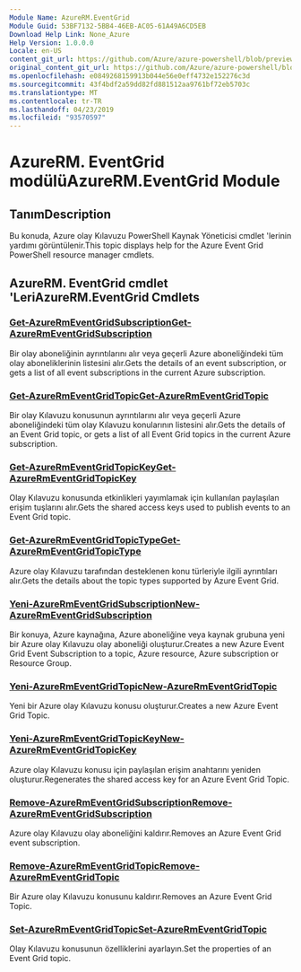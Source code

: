 ```yaml
---
Module Name: AzureRM.EventGrid
Module Guid: 53BF7132-5BB4-46EB-AC05-61A49A6CD5EB
Download Help Link: None_Azure
Help Version: 1.0.0.0
Locale: en-US
content_git_url: https://github.com/Azure/azure-powershell/blob/preview/src/ResourceManager/EventGrid/Commands.EventGrid/help/AzureRM.EventGrid.md
original_content_git_url: https://github.com/Azure/azure-powershell/blob/preview/src/ResourceManager/EventGrid/Commands.EventGrid/help/AzureRM.EventGrid.md
ms.openlocfilehash: e0849268159913b044e56e0eff4732e152276c3d
ms.sourcegitcommit: 43f4bdf2a59dd82fd881512aa9761bf72eb5703c
ms.translationtype: MT
ms.contentlocale: tr-TR
ms.lasthandoff: 04/23/2019
ms.locfileid: "93570597"
---
```

# <span data-ttu-id="6c828-101">AzureRM. EventGrid modülü</span><span class="sxs-lookup"><span data-stu-id="6c828-101">AzureRM.EventGrid Module</span></span>
## <span data-ttu-id="6c828-102">Tanım</span><span class="sxs-lookup"><span data-stu-id="6c828-102">Description</span></span>
<span data-ttu-id="6c828-103">Bu konuda, Azure olay Kılavuzu PowerShell Kaynak Yöneticisi cmdlet 'lerinin yardımı görüntülenir.</span><span class="sxs-lookup"><span data-stu-id="6c828-103">This topic displays help for the Azure Event Grid PowerShell resource manager cmdlets.</span></span>

## <span data-ttu-id="6c828-104">AzureRM. EventGrid cmdlet 'Leri</span><span class="sxs-lookup"><span data-stu-id="6c828-104">AzureRM.EventGrid Cmdlets</span></span>
### [<span data-ttu-id="6c828-105">Get-AzureRmEventGridSubscription</span><span class="sxs-lookup"><span data-stu-id="6c828-105">Get-AzureRmEventGridSubscription</span></span>](Get-AzureRmEventGridSubscription.md)
<span data-ttu-id="6c828-106">Bir olay aboneliğinin ayrıntılarını alır veya geçerli Azure aboneliğindeki tüm olay aboneliklerinin listesini alır.</span><span class="sxs-lookup"><span data-stu-id="6c828-106">Gets the details of an event subscription, or gets a list of all event subscriptions in the current Azure subscription.</span></span>

### [<span data-ttu-id="6c828-107">Get-AzureRmEventGridTopic</span><span class="sxs-lookup"><span data-stu-id="6c828-107">Get-AzureRmEventGridTopic</span></span>](Get-AzureRmEventGridTopic.md)
<span data-ttu-id="6c828-108">Bir olay Kılavuzu konusunun ayrıntılarını alır veya geçerli Azure aboneliğindeki tüm olay Kılavuzu konularının listesini alır.</span><span class="sxs-lookup"><span data-stu-id="6c828-108">Gets the details of an Event Grid topic, or gets a list of all Event Grid topics in the current Azure subscription.</span></span>

### [<span data-ttu-id="6c828-109">Get-AzureRmEventGridTopicKey</span><span class="sxs-lookup"><span data-stu-id="6c828-109">Get-AzureRmEventGridTopicKey</span></span>](Get-AzureRmEventGridTopicKey.md)
<span data-ttu-id="6c828-110">Olay Kılavuzu konusunda etkinlikleri yayımlamak için kullanılan paylaşılan erişim tuşlarını alır.</span><span class="sxs-lookup"><span data-stu-id="6c828-110">Gets the shared access keys used to publish events to an Event Grid topic.</span></span>

### [<span data-ttu-id="6c828-111">Get-AzureRmEventGridTopicType</span><span class="sxs-lookup"><span data-stu-id="6c828-111">Get-AzureRmEventGridTopicType</span></span>](Get-AzureRmEventGridTopicType.md)
<span data-ttu-id="6c828-112">Azure olay Kılavuzu tarafından desteklenen konu türleriyle ilgili ayrıntıları alır.</span><span class="sxs-lookup"><span data-stu-id="6c828-112">Gets the details about the topic types supported by Azure Event Grid.</span></span>

### [<span data-ttu-id="6c828-113">Yeni-AzureRmEventGridSubscription</span><span class="sxs-lookup"><span data-stu-id="6c828-113">New-AzureRmEventGridSubscription</span></span>](New-AzureRmEventGridSubscription.md)
<span data-ttu-id="6c828-114">Bir konuya, Azure kaynağına, Azure aboneliğine veya kaynak grubuna yeni bir Azure olay Kılavuzu olay aboneliği oluşturur.</span><span class="sxs-lookup"><span data-stu-id="6c828-114">Creates a new Azure Event Grid Event Subscription to a topic, Azure resource, Azure subscription or Resource Group.</span></span>

### [<span data-ttu-id="6c828-115">Yeni-AzureRmEventGridTopic</span><span class="sxs-lookup"><span data-stu-id="6c828-115">New-AzureRmEventGridTopic</span></span>](New-AzureRmEventGridTopic.md)
<span data-ttu-id="6c828-116">Yeni bir Azure olay Kılavuzu konusu oluşturur.</span><span class="sxs-lookup"><span data-stu-id="6c828-116">Creates a new Azure Event Grid Topic.</span></span>

### [<span data-ttu-id="6c828-117">Yeni-AzureRmEventGridTopicKey</span><span class="sxs-lookup"><span data-stu-id="6c828-117">New-AzureRmEventGridTopicKey</span></span>](New-AzureRmEventGridTopicKey.md)
<span data-ttu-id="6c828-118">Azure olay Kılavuzu konusu için paylaşılan erişim anahtarını yeniden oluşturur.</span><span class="sxs-lookup"><span data-stu-id="6c828-118">Regenerates the shared access key for an Azure Event Grid Topic.</span></span>

### [<span data-ttu-id="6c828-119">Remove-AzureRmEventGridSubscription</span><span class="sxs-lookup"><span data-stu-id="6c828-119">Remove-AzureRmEventGridSubscription</span></span>](Remove-AzureRmEventGridSubscription.md)
<span data-ttu-id="6c828-120">Azure olay Kılavuzu olay aboneliğini kaldırır.</span><span class="sxs-lookup"><span data-stu-id="6c828-120">Removes an Azure Event Grid event subscription.</span></span>

### [<span data-ttu-id="6c828-121">Remove-AzureRmEventGridTopic</span><span class="sxs-lookup"><span data-stu-id="6c828-121">Remove-AzureRmEventGridTopic</span></span>](Remove-AzureRmEventGridTopic.md)
<span data-ttu-id="6c828-122">Bir Azure olay Kılavuzu konusunu kaldırır.</span><span class="sxs-lookup"><span data-stu-id="6c828-122">Removes an Azure Event Grid Topic.</span></span>

### [<span data-ttu-id="6c828-123">Set-AzureRmEventGridTopic</span><span class="sxs-lookup"><span data-stu-id="6c828-123">Set-AzureRmEventGridTopic</span></span>](Set-AzureRmEventGridTopic.md)
<span data-ttu-id="6c828-124">Olay Kılavuzu konusunun özelliklerini ayarlayın.</span><span class="sxs-lookup"><span data-stu-id="6c828-124">Set the properties of an Event Grid topic.</span></span>

